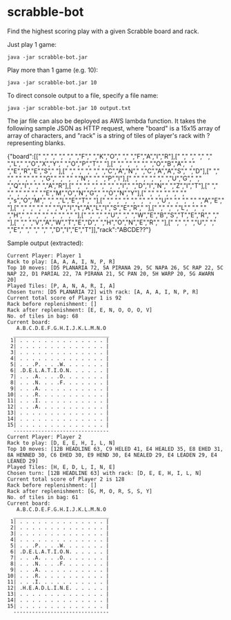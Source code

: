 # scrabble-bot

Find the highest scoring play with a given Scrabble board and rack.

Just play 1 game:

    java -jar scrabble-bot.jar

Play more than 1 game (e.g. 10):

    java -jar scrabble-bot.jar 10

To direct console output to a file, specify a file name:

    java -jar scrabble-bot.jar 10 output.txt

The jar file can also be deployed as AWS lambda function.
It takes the following sample JSON as HTTP request, where "board" is a 15x15 array of array of characters, and "rack" is a string of tiles of player's rack with ? representing blanks.

{"board":[[" "," "," "," "," ","F"," ","K","O"," "," ","F","A","I","R"],[" "," "," "," "," ","L"," ","O","X","Y"," ","O","P","T"," "],[" "," "," "," "," ","O","B","A"," "," ","E","R","E","S"," "],[" "," "," "," "," ","C","A","N"," ","C","A","A","S"," ","D"],[" "," "," "," "," "," ","G"," "," "," ","N"," "," ","P","I"],[" "," "," "," "," ","U","G"," "," ","Q","I"," "," ","A","R"],[" "," "," "," "," "," ","I"," ","D","I","N"," ","Z","I","T"],[" "," "," "," "," "," ","E","M","O","N","G"," ","O","N","Y"],[" "," "," "," "," "," ","s","O","M"," "," ","L","E","T"," "],[" "," "," "," "," "," "," ","U"," "," "," "," ","A","E"," "],[" "," "," "," "," ","V","I","t","A","L","I","S","E","R"," "],[" "," "," ","L"," "," "," ","H"," "," "," "," "," "," "," "],[" "," "," ","U"," "," ","W","E","B","S","T","E","R"," "," "],[" "," ","V","A","W","T","E","D"," ","H","O","N","E","R"," "],[" "," "," ","U"," "," ","E"," "," "," "," ","D","I","E","T"]],"rack":"ABCDE??"}



Sample output (extracted):

    Current Player: Player 1
    Rack to play: [A, A, A, I, N, P, R]
    Top 10 moves: [D5 PLANARIA 72, 5A PIRANA 29, 5C NAPA 26, 5C RAP 22, 5C NAP 22, D1 PARIAL 22, 7A PIRANA 21, 5C PAN 20, 5H WARP 20, 5G AWARN 20]
    Played Tiles: [P, A, N, A, R, I, A]
    Chosen turn: [D5 PLANARIA 72] with rack: [A, A, A, I, N, P, R]
    Current total score of Player 1 is 92
    Rack before replenishment: []
    Rack after replenishment: [E, E, N, O, O, O, V]
    No. of tiles in bag: 68
    Current board:
       A.B.C.D.E.F.G.H.I.J.K.L.M.N.O
      _______________________________
     1| . . . . . . . . . . . . . . |
     2| . . . . . . . . . . . . . . |
     3| . . . . . . . . . . . . . . |
     4| . . . . . . . . . . . . . . |
     5| . . .P. . . .W. . . . . . . |
     6| .D.E.L.A.T.I.O.N. . . . . . |
     7| . . .A. . . .O. . . . . . . |
     8| . . .N. . . .F. . . . . . . |
     9| . . .A. . . . . . . . . . . |
    10| . . .R. . . . . . . . . . . |
    11| . . .I. . . . . . . . . . . |
    12| . . .A. . . . . . . . . . . |
    13| . . . . . . . . . . . . . . |
    14| . . . . . . . . . . . . . . |
    15| . . . . . . . . . . . . . . |
      -------------------------------
    Current Player: Player 2
    Rack to play: [D, E, E, H, I, L, N]
    Top 10 moves: [12B HEADLINE 63, C9 HELED 41, E4 HEALED 35, E8 EHED 31, 8A HENNED 30, C6 EHED 30, E9 HEND 30, E4 NEALED 29, E4 LEADEN 29, E4 LEANED 29]
    Played Tiles: [H, E, D, L, I, N, E]
    Chosen turn: [12B HEADLINE 63] with rack: [D, E, E, H, I, L, N]
    Current total score of Player 2 is 128
    Rack before replenishment: []
    Rack after replenishment: [G, M, O, R, S, S, Y]
    No. of tiles in bag: 61
    Current board:
       A.B.C.D.E.F.G.H.I.J.K.L.M.N.O
      _______________________________
     1| . . . . . . . . . . . . . . |
     2| . . . . . . . . . . . . . . |
     3| . . . . . . . . . . . . . . |
     4| . . . . . . . . . . . . . . |
     5| . . .P. . . .W. . . . . . . |
     6| .D.E.L.A.T.I.O.N. . . . . . |
     7| . . .A. . . .O. . . . . . . |
     8| . . .N. . . .F. . . . . . . |
     9| . . .A. . . . . . . . . . . |
    10| . . .R. . . . . . . . . . . |
    11| . . .I. . . . . . . . . . . |
    12| .H.E.A.D.L.I.N.E. . . . . . |
    13| . . . . . . . . . . . . . . |
    14| . . . . . . . . . . . . . . |
    15| . . . . . . . . . . . . . . |
      -------------------------------
